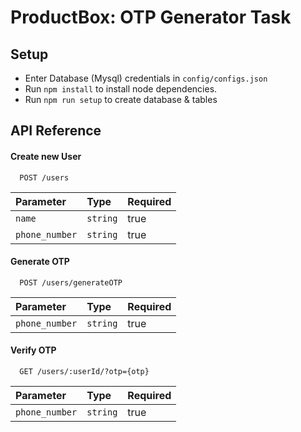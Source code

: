 # ProductBox: OTP Generator Task

## Setup
- Enter Database (Mysql) credentials in `config/configs.json`
- Run ```npm install``` to install node dependencies.
- Run ```npm run setup``` to create database & tables
## API Reference

#### Create new User
```
  POST /users
```
| Parameter | Type     | Required |
| :-------- | :------- | :------- |
| `name` | `string` | true |
| `phone_number` | `string` | true |

#### Generate OTP
```
  POST /users/generateOTP
```
| Parameter | Type     | Required |
| :-------- | :------- | :------- |
| `phone_number` | `string` | true |

#### Verify OTP
```
  GET /users/:userId/?otp={otp}
```
| Parameter | Type     | Required |
| :-------- | :------- | :------- |
| `phone_number` | `string` | true|


